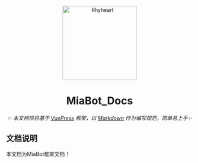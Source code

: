 <p align="center">
  <a href="https://drea.cc/docs">
    <img src="https://api.skyxk.cn/UnturnedIcon/Item/689.png" width="200" height="200" alt="Rhyheart">
  </a>
</p>

<div align="center">

  # MiaBot_Docs

  _✨ 本文档项目基于 [VuePress](https://v2.vuepress.vuejs.org/zh/) 框架，以 [Markdown](https://v2.vuepress.vuejs.org/zh/guide/markdown.html) 作为编写规范，简单易上手✨_

</div>

## 文档说明

本文档为MiaBot框架文档！
